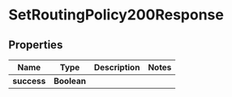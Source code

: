 

# SetRoutingPolicy200Response


## Properties

| Name | Type | Description | Notes |
|------------ | ------------- | ------------- | -------------|
|**success** | **Boolean** |  |  |



